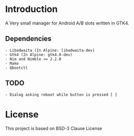 # Introduction
A Very small manager for Android A/B slots written in GTK4.

## Dependencies
    - Libadwaita (In Alpine: libadwaita-dev)
    - Gtk4 (In Alpine: gtk4.0-dev)
    - Nim and Nimble >= 2.2.0
    - Make
    - Qbootctl

## TODO
    - Dialog asking reboot while button is pressed [ ]

# License
This project is based on BSD-3 Clause License
